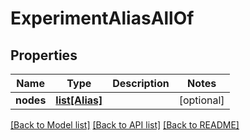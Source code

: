 # ExperimentAliasAllOf

## Properties
Name | Type | Description | Notes
------------ | ------------- | ------------- | -------------
**nodes** | [**list[Alias]**](Alias.md) |  | [optional] 

[[Back to Model list]](../README.md#documentation-for-models) [[Back to API list]](../README.md#documentation-for-api-endpoints) [[Back to README]](../README.md)


